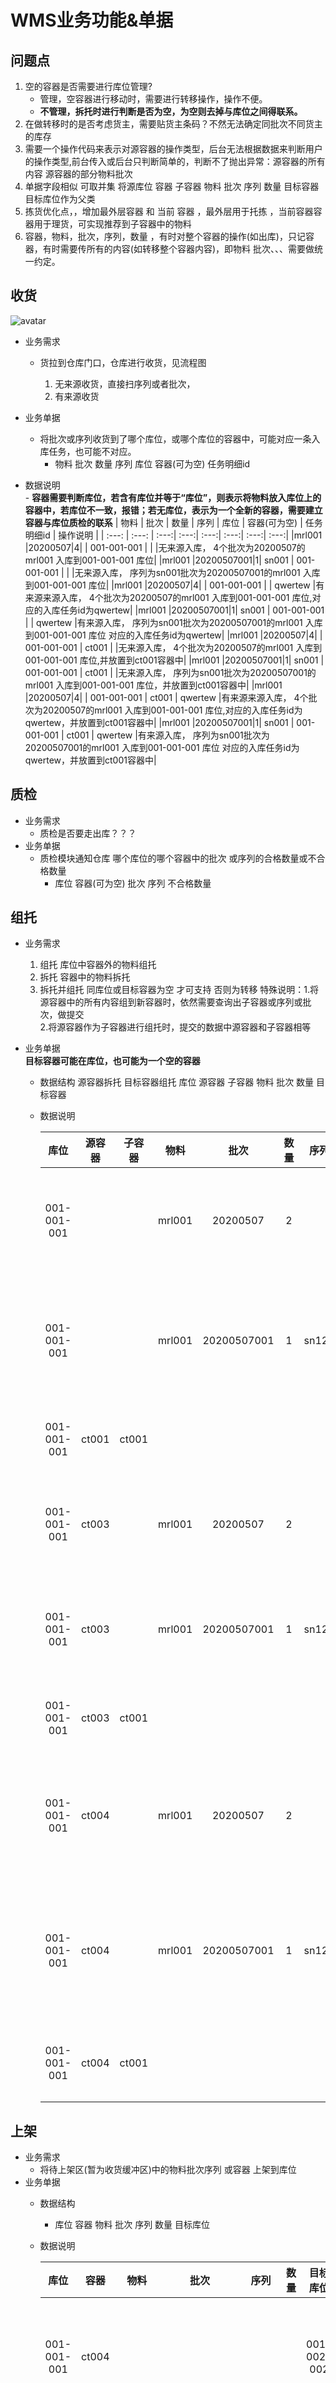 # WMS业务功能&单据
## 问题点
1. 空的容器是否需要进行库位管理? 
    - 管理，空容器进行移动时，需要进行转移操作，操作不便。
    - **不管理，拆托时进行判断是否为空，为空则去掉与库位之间得联系。** 
2. 在做转移时的是否考虑货主，需要贴货主条码？不然无法确定同批次不同货主的库存
3. 需要一个操作代码来表示对源容器的操作类型，后台无法根据数据来判断用户的操作类型,前台传入或后台只判断简单的，判断不了抛出异常：源容器的所有内容 源容器的部分物料批次 
4. 单据字段相似 可取并集 将源库位 容器 子容器 物料 批次 序列 数量  目标容器 目标库位作为父类 
5. 拣货优化点，，增加最外层容器  和 当前 容器 ，最外层用于托拣 ，当前容器容器用于理货，可实现推荐到子容器中的物料
6. 容器，物料，批次，序列，数量 ，有时对整个容器的操作(如出库)，只记容器，有时需要传所有的内容(如转移整个容器内容)，即物料 批次、、、需要做统一约定。
## 收货
![avatar](png/arrival.png)
- 业务需求
    - 货拉到仓库门口，仓库进行收货，见流程图
          
       1. 无来源收货，直接扫序列或者批次，
       2. 有来源收货

- 业务单据
    - 将批次或序列收货到了哪个库位，或哪个库位的容器中，可能对应一条入库任务，也可能不对应。
        - 物料 批次 数量   序列   库位   容器(可为空)   任务明细id  
- 数据说明   
      - **容器需要判断库位，若含有库位并等于“库位”，则表示将物料放入库位上的容器中，若库位不一致，报错；若无库位，表示为一个全新的容器，需要建立容器与库位质检的联系**
   | 物料 | 批次 | 数量 |  序列 |  库位 |  容器(可为空) |  任务明细id | 操作说明 |
   | :---: | :---: | :---:| :---:| :---:| :---:| :---:| :---:|
   |mrl001 |20200507|4|  |  001-001-001 |  |  |无来源入库， 4个批次为20200507的mrl001 入库到001-001-001 库位| 
   |mrl001 |20200507001|1| sn001  |  001-001-001 |  |  |无来源入库， 序列为sn001批次为20200507001的mrl001 入库到001-001-001 库位| 
   |mrl001 |20200507|4|  |  001-001-001 |  | qwertew |有来源来源入库， 4个批次为20200507的mrl001 入库到001-001-001 库位,对应的入库任务id为qwertew| 
   |mrl001 |20200507001|1| sn001  |  001-001-001 |  | qwertew |有来源入库， 序列为sn001批次为20200507001的mrl001 入库到001-001-001 库位 对应的入库任务id为qwertew| 
   |mrl001 |20200507|4|  |  001-001-001 | ct001 |  |无来源入库， 4个批次为20200507的mrl001 入库到001-001-001 库位,并放置到ct001容器中| 
   |mrl001 |20200507001|1| sn001  |  001-001-001 | ct001  |  |无来源入库， 序列为sn001批次为20200507001的mrl001 入库到001-001-001 库位，并放置到ct001容器中| 
   |mrl001 |20200507|4|  |  001-001-001 | ct001 | qwertew |有来源来源入库， 4个批次为20200507的mrl001 入库到001-001-001 库位,对应的入库任务id为qwertew，并放置到ct001容器中| 
   |mrl001 |20200507001|1| sn001  |  001-001-001 | ct001  | qwertew |有来源入库， 序列为sn001批次为20200507001的mrl001 入库到001-001-001 库位 对应的入库任务id为qwertew，并放置到ct001容器中| 


## 质检
- 业务需求
    - 质检是否要走出库？？？
- 业务单据
    - 质检模块通知仓库 哪个库位的哪个容器中的批次 或序列的合格数量或不合格数量
        - 库位 容器(可为空) 批次 序列 不合格数量 
## 组托
- 业务需求 

    1. 组托 库位中容器外的物料组托
    2. 拆托 容器中的物料拆托
    3. 拆托并组托  同库位或目标容器为空 才可支持 否则为转移 
          特殊说明：1.将源容器中的所有内容组到新容器时，依然需要查询出子容器或序列或批次，做提交   
                   2.将源容器作为子容器进行组托时，提交的数据中源容器和子容器相等
          
- 业务单据   
      **目标容器可能在库位，也可能为一个空的容器**

    - 数据结构 源容器拆托 目标容器组托
        库位  源容器  子容器 物料 批次 数量 目标容器
    - 数据说明   
        
        | 库位 | 源容器 | 子容器 | 物料 | 批次 | 数量 | 序列 | 目标容器 | 操作说明 |
        | :---: | :---: | :---: | :---: | :---: | :---: | :---: | :---: | :---: |
        | 001-001-001 |  |  |  mrl001 | 20200507 | 2 |  | ct003 | 组：将库位001-001-001 上的mrl001物料批次20200507 数量2 放入容器ct003中 |  
        | 001-001-001 |  |  |  mrl001 | 20200507001 | 1 | sn123 | ct003 | 组：将库位001-001-001 上序列码为sn123的mrl001物料批次20200507001 放入容器ct003中 | 
        | 001-001-001 | ct001 | ct001 |   |  |  |  | ct003 | 组：将容器ct001作为子容器放入容器ct003中 | 
        | 001-001-001 | ct003 |  |  mrl001 | 20200507 | 2 |  |  | 拆：从库位001-001-001 上容器ct003中拆出mrl001物料批次20200507 数量2  |  
        | 001-001-001 | ct003 |  |  mrl001 | 20200507001 | 1 | sn123 |  | 拆：从库位001-001-001 上容器ct003中拆出序列sn123的mrl001物料批次20200507001  | 
        | 001-001-001 | ct003 | ct001  |   |  |  |  |  | 拆：从库位001-001-001 上容器ct003中拆出子容器ct001  |
        | 001-001-001 | ct004 |  |  mrl001 | 20200507 | 2 |  | ct003 | 拆组：从库位001-001-001 上ct004容器拆出mrl001物料批次20200507 数量2 并放入容器ct003中 |  
        | 001-001-001 | ct004 |  |  mrl001 | 20200507001 | 1 | sn123 | ct003 | 拆组：从库位001-001-001 上ct004容器拆出序列码为sn123的mrl001物料批次20200507001 并放入容器ct003中 | 
        | 001-001-001 | ct004 | ct001 |   |  |  |  | ct003 | 拆组：从库位001-001-001 上ct004容器拆出放入容器ct003中 | 
## 上架
- 业务需求
    - 将待上架区(暂为收货缓冲区)中的物料批次序列 或容器 上架到库位
- 业务单据
    - 数据结构
        - 库位 容器 物料 批次 序列 数量 目标库位 
    - 数据说明  

        | 库位 | 容器 | 物料 | 批次 | 序列 | 数量 | 目标库位 | 操作说明 |
        | :---: | :---: | :---: | :---: | :---: | :---: | :---: | :---: |
        | 001-001-001 | ct004 |   |   |   |   |   001-002-002 | 将001-001-001 库位上的ct004容器 放置到 001-002-002 库位上 |
        | 001-001-001 |  | mrl001 | 20200507 |  | 4  | 001-002-002 | 将001-001-001 库位上的4个批次为20200507的mrl001物料 放到库位 001-002-002上 |
        | 001-001-001 |  | mrl001 | 20200507001 | sn001 | 1  | 001-002-002 | 将001-001-001 库位上的序列码为sn001批次为20200507的mrl001物料 放到库位 001-002-002上 |
        

## 转移
- 业务需求   
    库位之间的操作，目标容器可为空，目标容器若有库位 需要校验是否为目标库位。   
    **需要支持库位上的容器可能**
    1. 库位上的整个容器转移至另一个库位
	2. 库位上的整个容器作为子容器转移至另一个库位上容器中(也可到理货区拆托组托完成) 组
	3. 库位上容器中的 批次件 或 序列件 或 子容器转移至另一个库位 
	4. 库位上容器中的 批次件 或 序列件 或 子容器转移至另一个库位上的容器中 拆 组
    5. 库位上的批次或序列转移至另一个库位
- 业务单据
    - 数据结构
        - 源库位 容器 子容器 物料 批次 序列 数量  目标容器 目标库位
    - 数据说明   

        | 源库位 | 容器 | 子容器 | 物料 | 批次 | 序列 | 数量  | 目标容器 | 目标库位 | 操作说明 |
        | :---: | :---: | :---: | :---: | :---: | :---: | :---: | :---: | :---: | :---: |
        | 001-002-002 |   |   |  mrl001  |  20200507  |   |  20  |    |  001-002-003  | 将库位001-002-002 上的20个批次为20200507的mrl001物料转移至 库位001-002-003 |
        | 001-002-002 |   |   |  mrl001  |  20200507  | sn002  |  1  |    |  001-002-003  | 将库位001-002-002 上的序列码为sn002批次为20200507的mrl001物料转移至 库位001-002-003 |
        | 001-002-002 | ct002 |   |   |   |   |    |    |  001-002-003  | 将库位001-002-002 上的ct002容器转移至 库位001-002-003 |
        | 001-002-002 | ct002 |   |  mrl001  |  20200507  |   |  20  |    |  001-002-003  | 将库位001-002-002 上容器ct002中的20个批次为20200507的mrl001物料转移至 库位001-002-003 |
        | 001-002-002 | ct002 |   |  mrl001  |  20200507  | sn002  |  1  |    |  001-002-003  | 将库位001-002-002 上容器ct002中的序列码为sn002批次为20200507的mrl001物料转移至 库位001-002-003 |
        | 001-002-002 | ct002 | ct001 |   |   |   |    |    |  001-002-003  | 将库位001-002-002 上的ct002容器中的子容器ct001转移至 库位001-002-003 |
        | 001-002-002 |   |   |  mrl001  |  20200507  |   |  20  |  ct004  |  001-002-003  | 将库位001-002-002 上的20个批次为20200507的mrl001物料转移至 库位001-002-003 上的 ct004容器中 |
        | 001-002-002 |   |   |  mrl001  |  20200507  | sn002  |  1  |  ct004  |  001-002-003  | 将库位001-002-002 上的序列码为sn002批次为20200507的mrl001物料转移至 库位001-002-003 上的 ct004容器中 |
        | 001-002-002 | ct002 |   |   |   |   |    |   ct004 |  001-002-003  | 将库位001-002-002 上的ct002容器作为子容器转移至 库位001-002-003 上的 ct004容器中 |
        | 001-002-002 | ct002 |   |  mrl001  |  20200507  |   |  20  |  ct004  |  001-002-003  | 将库位001-002-002 上容器ct002中的20个批次为20200507的mrl001物料转移至 库位001-002-003 上的 ct004容器中 |
        | 001-002-002 | ct002 |   |  mrl001  |  20200507  | sn002  |  1  |  ct004  |  001-002-003  | 将库位001-002-002 上容器ct002中的序列码为sn002批次为20200507的mrl001物料转移至 库位001-002-003 上的 ct004容器中 |
        | 001-002-002 | ct002 | ct001 |   |   |   |    |  ct004  |  001-002-003  | 将库位001-002-002 上的ct002容器中的子容器ct001转移至 库位001-002-003 上的 ct004容器中 |
## 出库流程图
![avatar](png/out.png)
## 拣货任务
- 库位 (末级容器的最外层容器,虚拟列) 末级容器 物料 批次 序列 数量         
- 捡货时 扫描路径最末层 
## 拣货(只能直接拿库位上的一层物料，有任务的容器整体转移)
- 业务需求
    - 从库位上拿整个容器
    - 从库位上拿容器外的 批次 序列 数量
    - 注：修改点，之前是由尾栈拣货记录来生成理货任务，，可在更改为 由拣货记录以及对应的拣货任务 生成理货任务，，拣货记录只体现拣下来的托盘
- 业务单据
    - 数据结构
        - 
        - 库位 容器  物料 批次 序列 数量 目标库位 目标容器
    - 数据说明
## 理货任务
- 容器(当前容器) 物料 批次  数量 序列
## 理货(有任务的组托拆托)
- 业务需求
    - 理货区内 ，按照理货任务进行拆托，组托
- 业务单据
    - 数据结构
        - 库位 来源容器(当前容器) 物料 批次 序列 数量 目标容器
## 出库(装车发货)
- 业务需求
    - 生成两套单据，一套仓库内的出库单据，只关心出库了什么容器或物料，另一套作为接口回传的单据，需要去匹配到任务
    - 支持无任务出库
- 业务单据
    - 数据结构
        - 库位 容器 物料 批次 序列 数量 
    - 数据说明
    

